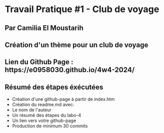 # Travail Pratique #1 - Club de voyage
## Par Camilia El Moustarih
## Création d'un thème pour un club de voyage

<h2>Lien du Github Page : https://e0958030.github.io/4w4-2024/</h2>

## Résumé des étapes éxécutées

- Création d'une github-page à partir de index.htm
- Création du readme.md avec:
 - Le nom de l'auteur
 - Un résumé des étapes du labo-4
 - Un lien vers votre github-page
- Production de minimum 30 commits












